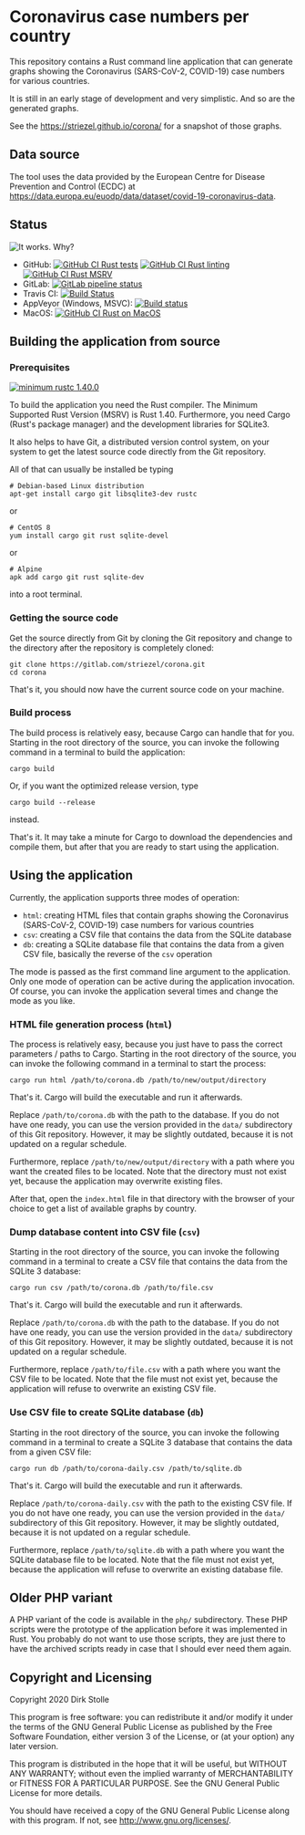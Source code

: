 # Coronavirus case numbers per country

This repository contains a Rust command line application that can generate
graphs showing the Coronavirus (SARS-CoV-2, COVID-19) case numbers for various
countries.

It is still in an early stage of development and very simplistic. And so are the
generated graphs.

See the <https://striezel.github.io/corona/> for a snapshot of those graphs.

## Data source

The tool uses the data provided by the European Centre for Disease Prevention
and Control (ECDC) at
<https://data.europa.eu/euodp/data/dataset/covid-19-coronavirus-data>.

## Status

![It works. Why?](https://forthebadge.com/images/badges/it-works-why.svg)

* GitHub:
[![GitHub CI Rust tests](https://github.com/striezel/corona/workflows/Rust%20application%20tests/badge.svg)](https://github.com/striezel/corona/actions)
[![GitHub CI Rust linting](https://github.com/striezel/corona/workflows/Clippy%20lints/badge.svg)](https://github.com/striezel/corona/actions)
[![GitHub CI Rust MSRV](https://github.com/striezel/corona/workflows/Minimum%20Supported%20Rust%20Version/badge.svg)](https://github.com/striezel/corona/actions)
* GitLab:
[![GitLab pipeline status](https://gitlab.com/striezel/corona/badges/master/pipeline.svg)](https://gitlab.com/striezel/corona/)
* Travis CI:
[![Build Status](https://travis-ci.org/striezel/corona.svg?branch=master)](https://travis-ci.org/striezel/corona)
* AppVeyor (Windows, MSVC):
[![Build status](https://ci.appveyor.com/api/projects/status/9t7rta43ovt8slce/branch/master?svg=true)](https://ci.appveyor.com/project/striezel/corona/branch/master)
* MacOS:
[![GitHub CI Rust on MacOS](https://github.com/striezel/corona/workflows/Rust%20on%20MacOS/badge.svg)](https://github.com/striezel/corona/actions)

## Building the application from source

### Prerequisites

[![minimum rustc 1.40.0](https://img.shields.io/badge/minimum%20rustc-1.40.0-c18170?logo=rust&style=for-the-badge)](https://www.whatrustisit.com/)

To build the application you need the Rust compiler. The Minimum Supported Rust
Version (MSRV) is Rust 1.40. Furthermore, you need Cargo (Rust's package
manager) and the development libraries for SQLite3.

It also helps to have Git, a distributed version control system, on your system
to get the latest source code directly from the Git repository.

All of that can usually be installed be typing

    # Debian-based Linux distribution
    apt-get install cargo git libsqlite3-dev rustc

or

    # CentOS 8
    yum install cargo git rust sqlite-devel

or

    # Alpine
    apk add cargo git rust sqlite-dev

into a root terminal.

### Getting the source code

Get the source directly from Git by cloning the Git repository and change to
the directory after the repository is completely cloned:

    git clone https://gitlab.com/striezel/corona.git
    cd corona

That's it, you should now have the current source code on your machine.

### Build process

The build process is relatively easy, because Cargo can handle that for you.
Starting in the root directory of the source, you can invoke the following
command in a terminal to build the application:

    cargo build

Or, if you want the optimized release version, type

    cargo build --release

instead.

That's it. It may take a minute for Cargo to download the dependencies and
compile them, but after that you are ready to start using the application.

## Using the application

Currently, the application supports three modes of operation:

* `html`: creating HTML files that contain graphs showing the Coronavirus
  (SARS-CoV-2, COVID-19) case numbers for various countries
* `csv`: creating a CSV file that contains the data from the SQLite database
* `db`: creating a SQLite database file that contains the data from a given CSV
  file, basically the reverse of the `csv` operation

The mode is passed as the first command line argument to the application.
Only one mode of operation can be active during the application invocation.
Of course, you can invoke the application several times and change the mode as
you like.

### HTML file generation process (`html`)

The process is relatively easy, because you just have to pass the correct
parameters / paths to Cargo.
Starting in the root directory of the source, you can invoke the following
command in a terminal to start the process:

    cargo run html /path/to/corona.db /path/to/new/output/directory

That's it. Cargo will build the executable and run it afterwards.

Replace `/path/to/corona.db` with the path to the database. If you do not have
one ready, you can use the version provided in the `data/` subdirectory of this
Git repository. However, it may be slightly outdated, because it is not updated
on a regular schedule.

Furthermore, replace `/path/to/new/output/directory` with a path where you want
the created files to be located. Note that the directory must not exist yet,
because the application may overwrite existing files.

After that, open the `index.html` file in that directory with the browser of
your choice to get a list of available graphs by country.

### Dump database content into CSV file (`csv`)

Starting in the root directory of the source, you can invoke the following
command in a terminal to create a CSV file that contains the data from the
SQLite 3 database:

    cargo run csv /path/to/corona.db /path/to/file.csv

That's it. Cargo will build the executable and run it afterwards.

Replace `/path/to/corona.db` with the path to the database. If you do not have
one ready, you can use the version provided in the `data/` subdirectory of this
Git repository. However, it may be slightly outdated, because it is not updated
on a regular schedule.

Furthermore, replace `/path/to/file.csv` with a path where you want the CSV file
to be located. Note that the file must not exist yet, because the application
will refuse to overwrite an existing CSV file.

### Use CSV file to create SQLite database (`db`)

Starting in the root directory of the source, you can invoke the following
command in a terminal to create a SQLite 3 database that contains the data from
a given CSV file:

    cargo run db /path/to/corona-daily.csv /path/to/sqlite.db

That's it. Cargo will build the executable and run it afterwards.

Replace `/path/to/corona-daily.csv` with the path to the existing CSV file. If
you do not have one ready, you can use the version provided in the `data/`
subdirectory of this Git repository. However, it may be slightly outdated,
because it is not updated on a regular schedule.

Furthermore, replace `/path/to/sqlite.db` with a path where you want the SQLite
database file to be located. Note that the file must not exist yet, because the
application will refuse to overwrite an existing database file.

## Older PHP variant

A PHP variant of the code is available in the `php/` subdirectory. These PHP
scripts were the prototype of the application before it was implemented in Rust.
You probably do not want to use those scripts, they are just there to have the
archived scripts ready in case that I should ever need them again.

## Copyright and Licensing

Copyright 2020  Dirk Stolle

This program is free software: you can redistribute it and/or modify
it under the terms of the GNU General Public License as published by
the Free Software Foundation, either version 3 of the License, or
(at your option) any later version.

This program is distributed in the hope that it will be useful,
but WITHOUT ANY WARRANTY; without even the implied warranty of
MERCHANTABILITY or FITNESS FOR A PARTICULAR PURPOSE.  See the
GNU General Public License for more details.

You should have received a copy of the GNU General Public License
along with this program.  If not, see <http://www.gnu.org/licenses/>.
